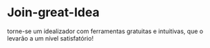 # Join-great-Idea
torne-se um idealizador com ferramentas gratuitas e intuitivas, que o levarão a um nível satisfatório!
